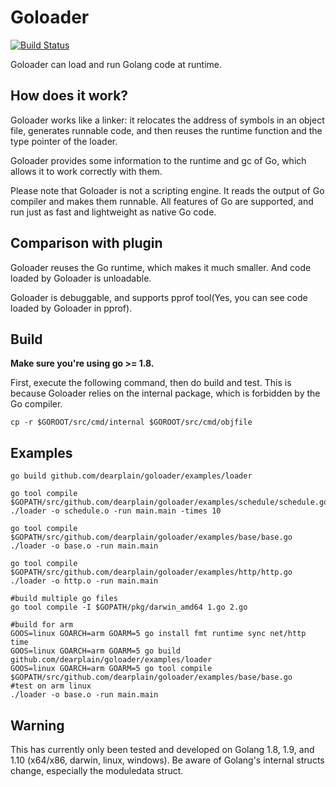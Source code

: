 
# Goloader

[![Build Status](https://travis-ci.org/dearplain/goloader.svg?branch=master)](https://travis-ci.org/dearplain/goloader)

Goloader can load and run Golang code at runtime.

## How does it work?

Goloader works like a linker: it relocates the address of symbols in an object file, generates runnable code, and then reuses the runtime function and the type pointer of the loader.

Goloader provides some information to the runtime and gc of Go, which allows it to work correctly with them.

Please note that Goloader is not a scripting engine. It reads the output of Go compiler and makes them runnable. All features of Go are supported, and run just as fast and lightweight as native Go code.

## Comparison with plugin

Goloader reuses the Go runtime, which makes it much smaller. And code loaded by Goloader is unloadable.

Goloader is debuggable, and supports pprof tool(Yes, you can see code loaded by Goloader in pprof).

## Build

**Make sure you're using go >= 1.8.**

First, execute the following command, then do build and test. This is because Goloader relies on the internal package, which is forbidden by the Go compiler.
```
cp -r $GOROOT/src/cmd/internal $GOROOT/src/cmd/objfile
```

## Examples

```
go build github.com/dearplain/goloader/examples/loader

go tool compile $GOPATH/src/github.com/dearplain/goloader/examples/schedule/schedule.go
./loader -o schedule.o -run main.main -times 10

go tool compile $GOPATH/src/github.com/dearplain/goloader/examples/base/base.go
./loader -o base.o -run main.main

go tool compile $GOPATH/src/github.com/dearplain/goloader/examples/http/http.go
./loader -o http.o -run main.main

#build multiple go files
go tool compile -I $GOPATH/pkg/darwin_amd64 1.go 2.go

#build for arm
GOOS=linux GOARCH=arm GOARM=5 go install fmt runtime sync net/http time
GOOS=linux GOARCH=arm GOARM=5 go build github.com/dearplain/goloader/examples/loader
GOOS=linux GOARCH=arm GOARM=5 go tool compile $GOPATH/src/github.com/dearplain/goloader/examples/base/base.go
#test on arm linux
./loader -o base.o -run main.main
```

## Warning

This has currently only been tested and developed on Golang 1.8, 1.9, and 1.10 (x64/x86, darwin, linux, windows).
Be aware of Golang's internal structs change, especially the moduledata struct.
